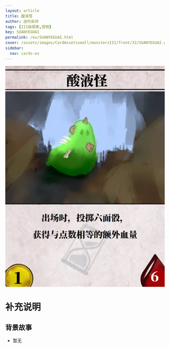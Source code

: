 ```yaml
---
layout: article
title: 酸液怪
author: 逆时巫师
tags: [III级探索,怪物]
key: SUANYEGUAI
permalink: /ex/SUANYEGUAI.html
cover: /assets/images/CardAssetssmall/monstersIII/front/32/SUANYEGUAI.webp
sidebar:
  nav: cards-ex
---
```

![](/assets/images/CardAssets/monstersIII/front/32/SUANYEGUAI.webp)

# 补充说明



## 背景故事
* 暂无